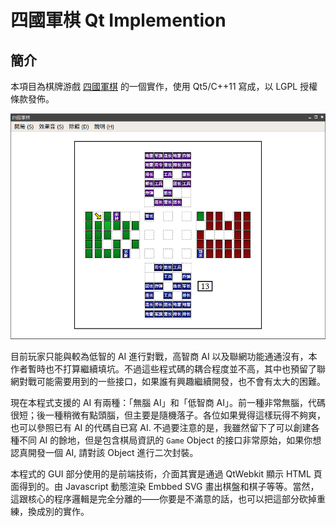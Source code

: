 # 四國軍棋 Qt Implemention

## 簡介

本項目為棋牌游戲 [四國軍棋](https://zh.wikipedia.org/wiki/%E9%99%B8%E8%BB%8D%E6%A3%8B) 的一個實作，使用 Qt5/C++11 寫成，以 LGPL 授權條款發佈。

<img src="screenshot.png" />

目前玩家只能與較為低智的 AI 進行對戰，高智商 AI 以及聯網功能通通沒有，本作者暫時也不打算繼續填坑。不過這些程式碼的耦合程度並不高，其中也預留了聯網對戰可能需要用到的一些接口，如果誰有興趣繼續開發，也不會有太大的困難。

現在本程式支援的 AI 有兩種：「無腦 AI」和「低智商 AI」。前一種非常無腦，代碼很短；後一種稍微有點頭腦，但主要是隨機落子。各位如果覺得這樣玩得不夠爽，也可以參照已有 AI 的代碼自已寫 AI. 不過要注意的是，我雖然留下了可以創建各種不同 AI 的餘地，但是包含棋局資訊的 `Game` Object 的接口非常原始，如果你想認真開發一個 AI, 請對該 Object 進行二次封裝。

本程式的 GUI 部分使用的是前端技術，介面其實是通過 QtWebkit 顯示 HTML 頁面得到的。由 Javascript 動態渲染 Embbed SVG 畫出棋盤和棋子等等。當然，這跟核心的程序邏輯是完全分離的——你要是不滿意的話，也可以把這部分砍掉重練，換成別的實作。
